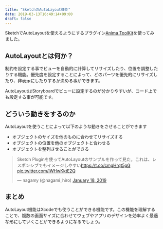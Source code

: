 ```yaml
---
title: "SketchのAutoLayout機能"
date: 2019-03-13T16:49:14+09:00
draft: false
---
```


SketchでAutoLayoutを使えるようにするプラグイン[Anima ToolKit](https://www.animaapp.com/)を使ってみました。

## AutoLayoutとは何か？
制約を設定する事でビューを自動的に計算してリサイズしたり、位置を調整したりする機能。優先度を設定することによって、どのパーツを優先的にリサイズしたり、非表示にしたりするか決める事ができます。

AutoLayoutはStoryboardでビューに設定するのが分かりやすいが、コード上でも設定する事が可能です。

<!--more-->

## どういう動きをするのか
AutoLayoutを使うことによって以下のような動きをさせることができます

- オブジェクトのサイズを他のものに合わせてリサイズする
- オブジェクトの位置を他のオブジェクトと合わせる
- オブジェクトを整列させることができる

<blockquote class="twitter-tweet" data-partner="tweetdeck"><p lang="ja" dir="ltr">Sketch Pluginを使ってAutoLayoutのサンプルを作って見た。これは、レスポンシブでもイメージしやすい<a href="https://t.co/cmgHrqt5gG">https://t.co/cmgHrqt5gG</a> <a href="https://t.co/iWHwKktE2Q">pic.twitter.com/iWHwKktE2Q</a></p>&mdash; nagamy (@nagami_hiro) <a href="https://twitter.com/nagami_hiro/status/1086201207574548481?ref_src=twsrc%5Etfw">January 18, 2019</a></blockquote>
<script async src="https://platform.twitter.com/widgets.js" charset="utf-8"></script>

## まとめ
AutoLayout機能はXcodeでも使うことができる機能です。この機能を理解することで、複数の画面サイズに合わせてウェブやアプリのデザインを効率よく最適な形にしていくことができるようになるでしょう。